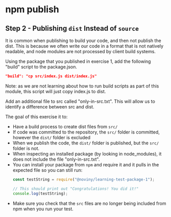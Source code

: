 # npm publish

## Step 2 - Publishing `dist` Instead of `source`

It is common when publishing to build your code, and then not publish the dist. This is because we often write our code in a format that is not natively readable, and node modules are not processed by client build systems.

Using the package that you published in exercise 1, add the following "build" script to the package.json. 

```json
"build": "cp src/index.js dist/index.js"
```

Note: as we are not learning about how to run build scripts as part of this module, this script will just copy index.js to dist.

Add an additional file to src called "only-in-src.txt". This will allow us to identify a difference between src and dist. 

The goal of this exercise it to:
- Have a build process to create dist files from `src/`
- If code was committed to the repository, the `src/` folder is committed, however the `dist/` folder is excluded
- When we publish the code, the `dist/` folder is published, but the `src/` folder is not.
- When inspecting an installed package (by looking in node_modules), it does not include the file "only-in-src.txt".
- You can install your package from `npm` and require it and it pulls in the expected file so you can still run:
    ```js
    const testString = require("@noviny/learning-test-package-1");
    
    // This should print out "Congratulations! You did it!"
    console.log(testString);
    ```
- Make sure you check that the `src` files are no longer being included from npm when you run your test.
